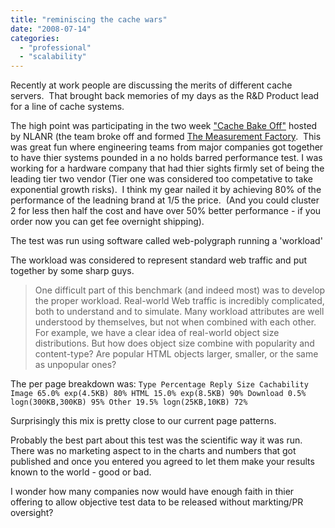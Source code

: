 ```yaml
---
title: "reminiscing the cache wars"
date: "2008-07-14"
categories: 
  - "professional"
  - "scalability"
---
```


Recently at work people are discussing the merits of different cache servers.  That brought back memories of my days as the R&D Product lead for a line of cache systems.

The high point was participating in the two week ["Cache Bake Off"](http://polygraph.ircache.net/Results/cacheoff-2/) hosted by NLANR (the team broke off and formed [The Measurement Factory](http://www.measurement-factory.com).  This was great fun where engineering teams from major companies got together to have thier systems pounded in a no holds barred performance test. I was working for a hardware company that had thier sights firmly set of being the leading tier two vendor (Tier one was considered too competative to take exponential growth risks).  I think my gear nailed it by achieving 80% of the performance of the leadning brand at 1/5 the price.  (And you could cluster 2 for less then half the cost and have over 50% better performance - if you order now you can get fee overnight shipping).

The test was run using software called web-polygraph running a 'workload'

The workload was considered to represent standard web traffic and put together by some sharp guys.

> One difficult part of this benchmark (and indeed most) was to develop the proper workload. Real-world Web traffic is incredibly complicated, both to understand and to simulate. Many workload attributes are well understood by themselves, but not when combined with each other. For example, we have a clear idea of real-world object size distributions. But how does object size combine with popularity and content-type? Are popular HTML objects larger, smaller, or the same as unpopular ones?

The per page breakdown was: `Type Percentage Reply Size Cachability Image 65.0% exp(4.5KB) 80% HTML 15.0% exp(8.5KB) 90% Download 0.5% logn(300KB,300KB) 95% Other 19.5% logn(25KB,10KB) 72%`

Surprisingly this mix is pretty close to our current page patterns.

Probably the best part about this test was the scientific way it was run.  There was no marketing aspect to in the charts and numbers that got published and once you entered you agreed to let them make your results known to the world - good or bad.

I wonder how many companies now would have enough faith in thier offering to allow objective test data to be released without markting/PR oversight?
